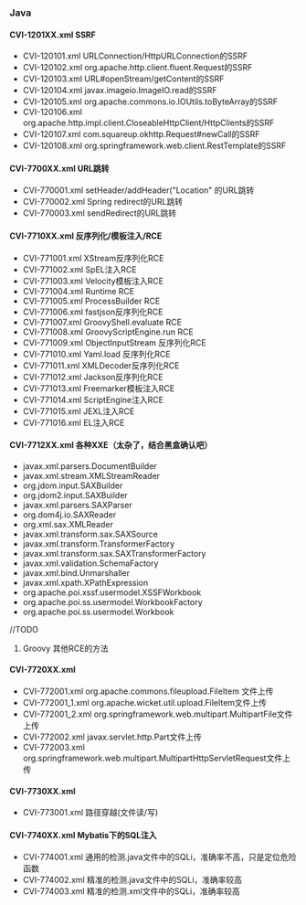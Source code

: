 ### Java
#### CVI-1201XX.xml    SSRF

- CVI-120101.xml    URLConnection/HttpURLConnection的SSRF
- CVI-120102.xml    org.apache.http.client.fluent.Request的SSRF
- CVI-120103.xml    URL#openStream/getContent的SSRF
- CVI-120104.xml    javax.imageio.ImageIO.read的SSRF
- CVI-120105.xml    org.apache.commons.io.IOUtils.toByteArray的SSRF
- CVI-120106.xml    org.apache.http.impl.client.CloseableHttpClient/HttpClients的SSRF
- CVI-120107.xml    com.squareup.okhttp.Request#newCall的SSRF
- CVI-120108.xml    org.springframework.web.client.RestTemplate的SSRF

#### CVI-7700XX.xml    URL跳转

- CVI-770001.xml    setHeader/addHeader("Location" 的URL跳转
- CVI-770002.xml    Spring redirect的URL跳转
- CVI-770003.xml    sendRedirect的URL跳转

#### CVI-7710XX.xml    反序列化/模板注入/RCE

- CVI-771001.xml    XStream反序列化RCE
- CVI-771002.xml    SpEL注入RCE
- CVI-771003.xml    Velocity模板注入RCE
- CVI-771004.xml    Runtime RCE
- CVI-771005.xml    ProcessBuilder RCE
- CVI-771006.xml    fastjson反序列化RCE
- CVI-771007.xml    GroovyShell.evaluate RCE
- CVI-771008.xml    GroovyScriptEngine.run RCE
- CVI-771009.xml    ObjectInputStream 反序列化RCE
- CVI-771010.xml    Yaml.load 反序列化RCE
- CVI-771011.xml    XMLDecoder反序列化RCE
- CVI-771012.xml    Jackson反序列化RCE
- CVI-771013.xml    Freemarker模板注入RCE
- CVI-771014.xml    ScriptEngine注入RCE
- CVI-771015.xml    JEXL注入RCE
- CVI-771016.xml    EL注入RCE

#### CVI-7712XX.xml   各种XXE（太杂了，结合黑盒确认吧）
 
- javax.xml.parsers.DocumentBuilder
- javax.xml.stream.XMLStreamReader
- org.jdom.input.SAXBuilder
- org.jdom2.input.SAXBuilder
- javax.xml.parsers.SAXParser
- org.dom4j.io.SAXReader 
- org.xml.sax.XMLReader
- javax.xml.transform.sax.SAXSource 
- javax.xml.transform.TransformerFactory 
- javax.xml.transform.sax.SAXTransformerFactory 
- javax.xml.validation.SchemaFactory
- javax.xml.bind.Unmarshaller
- javax.xml.xpath.XPathExpression
- org.apache.poi.xssf.usermodel.XSSFWorkbook
- org.apache.poi.ss.usermodel.WorkbookFactory
- org.apache.poi.ss.usermodel.Workbook


//TODO 
1. Groovy 其他RCE的方法

#### CVI-7720XX.xml

- CVI-772001.xml      org.apache.commons.fileupload.FileItem 文件上传
- CVI-772001_1.xml    org.apache.wicket.util.upload.FileItem文件上传
- CVI-772001_2.xml    org.springframework.web.multipart.MultipartFile文件上传
- CVI-772002.xml      javax.servlet.http.Part文件上传
- CVI-772003.xml      org.springframework.web.multipart.MultipartHttpServletRequest文件上传

#### CVI-7730XX.xml

- CVI-773001.xml    路径穿越(文件读/写)


#### CVI-7740XX.xml    Mybatis下的SQL注入
- CVI-774001.xml    通用的检测.java文件中的SQLi，准确率不高，只是定位危险函数
- CVI-774002.xml    精准的检测.java文件中的SQLi，准确率较高
- CVI-774003.xml    精准的检测.xml文件中的SQLi，准确率较高

